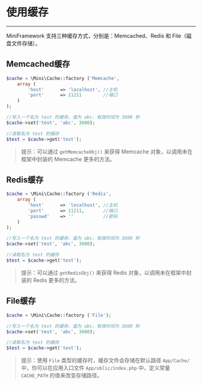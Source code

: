 # 使用缓存

---

MiniFramework 支持三种缓存方式，分别是：Memcached、Redis 和 File（磁盘文件存储）。

## Memcached缓存

```php
$cache = \Mini\Cache::factory ('Memcache',
    array (
        'host'      => 'localhost', //主机
        'port'      => 11211        //端口
    )
);

//写入一个名为 test 的缓存，值为 abc，有效时间为 3600 秒
$cache->set('test', 'abc', 3600);

//读取名为 test 的缓存
$test = $cache->get('test');
```

> 提示：可以通过 `getMemcacheObj()` 来获得 Memcache 对象，以调用未在框架中封装的 Memcache 更多的方法。

## Redis缓存

```php
$cache = \Mini\Cache::factory ('Redis',
    array (
        'host'      => 'localhost', //主机
        'port'      => 11211,       //端口
        'passwd'    => ''           //密码
    )
);

//写入一个名为 test 的缓存，值为 abc，有效时间为 3600 秒
$cache->set('test', 'abc', 3600);

//读取名为 test 的缓存
$test = $cache->get('test');
```

> 提示：可以通过 `getRedisObj()` 来获得 Redis 对象，以调用未在框架中封装的 Redis 更多的方法。

## File缓存

```php
$cache = \Mini\Cache::factory ('File');

//写入一个名为 test 的缓存，值为 abc，有效时间为 3600 秒
$cache->set('test', 'abc', 3600);

//读取名为 test 的缓存
$test = $cache->get('test');
```

> 提示：使用 `File` 类型的缓存时，缓存文件会存储在默认路径 `App/Cache/` 中，你可以在应用入口文件 `App/ublic/index.php` 中，定义常量 `CACHE_PATH` 的值来改变存储路径。



